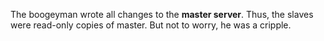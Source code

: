 The boogeyman wrote all changes to the **master server**.  Thus, the slaves
were read-only copies of master.  But not to worry, he was a cripple.

